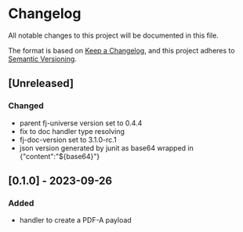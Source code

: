 # Changelog

All notable changes to this project will be documented in this file.

The format is based on [Keep a Changelog](https://keepachangelog.com/en/1.1.0/),
and this project adheres to [Semantic Versioning](https://semver.org/spec/v2.0.0.html).

## [Unreleased]

### Changed

- parent fj-universe version set to 0.4.4
- fix to doc handler type resolving
- fj-doc-version set to 3.1.0-rc.1
- json version generated by junit as base64 wrapped in {"content":"${base64}"}

## [0.1.0] - 2023-09-26

### Added

- handler to create a PDF-A payload